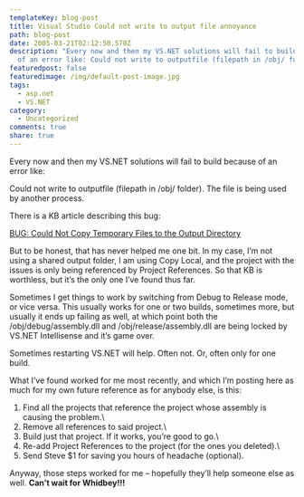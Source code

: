 ```yaml
---
templateKey: blog-post
title: Visual Studio Could not write to output file annoyance
path: blog-post
date: 2005-03-21T02:12:50.570Z
description: "Every now and then my VS.NET solutions will fail to build because
  of an error like: Could not write to outputfile (filepath in /obj/ folder)."
featuredpost: false
featuredimage: /img/default-post-image.jpg
tags:
  - asp.net
  - VS.NET
category:
  - Uncategorized
comments: true
share: true
---
```

<!--StartFragment-->

Every now and then my VS.NET solutions will fail to build because of an error like:

Could not write to outputfile (filepath in /obj/ folder). The file is being used by another process.

There is a KB article describing this bug:

[BUG: Could Not Copy Temporary Files to the Output Directory](http://support.microsoft.com/kb/313512/EN-US)

But to be honest, that has never helped me one bit. In my case, I’m not using a shared output folder, I am using Copy Local, and the project with the issues is only being referenced by Project References. So that KB is worthless, but it’s the only one I’ve found thus far.

Sometimes I get things to work by switching from Debug to Release mode, or vice versa. This usually works for one or two builds, sometimes more, but usually it ends up failing as well, at which point both the /obj/debug/assembly.dll and /obj/release/assembly.dll are being locked by VS.NET Intellisense and it’s game over.

Sometimes restarting VS.NET will help. Often not. Or, often only for one build.

What I’ve found worked for me most recently, and which I’m posting here as much for my own future reference as for anybody else, is this:

1) Find all the projects that reference the project whose assembly is causing the problem.\
2) Remove all references to said project.\
3) Build just that project. If it works, you’re good to go.\
4) Re-add Project References to the project (for the ones you deleted).\
5) Send Steve $1 for saving you hours of headache (optional).

Anyway, those steps worked for me – hopefully they’ll help someone else as well. **Can’t wait for Whidbey!!!**

<!--EndFragment-->